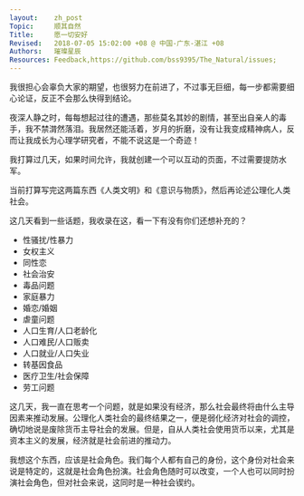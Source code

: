 ```yaml
---
layout:    zh_post
Topic:     顺其自然
Title:     愿一切安好
Revised:   2018-07-05 15:02:00 +08 @ 中国-广东-湛江 +08
Authors:   璀璨星辰
Resources: Feedback,https://github.com/bss9395/The_Natural/issues;
---
```


我很担心会辜负大家的期望，也很努力在前进了，不过事无巨细，每一步都需要细心论证，反正不会那么快得到结论。

夜深人静之时，每每想起过往的遭遇，那些莫名其妙的剧情，甚至出自亲人的毒手，我不禁潸然落泪。我居然还能活着，岁月的折磨，没有让我变成精神病人，反而让我成长为心理学研究者，不能不说这是一个奇迹！

我打算过几天，如果时间允许，我就创建一个可以互动的页面，不过需要提防水军。

当前打算写完这两篇东西《人类文明》和《意识与物质》，然后再论述公理化人类社会。

这几天看到一些话题，我收录在这，看一下有没有你们还想补充的？

+ 性骚扰/性暴力
+ 女权主义
+ 同性恋
+ 社会治安
+ 毒品问题
+ 家庭暴力
+ 婚恋/婚姻
+ 虐童问题
+ 人口生育/人口老龄化
+ 人口难民/人口贩卖
+ 人口就业/人口失业
+ 转基因食品
+ 医疗卫生/社会保障
+ 劳工问题

这几天，我一直在思考一个问题，就是如果没有经济，那么社会最终将由什么主导因素来推动发展。公理化人类社会的最终结果之一，便是弱化经济对社会的调控，确切地说是废除货币主导社会的发展。但是，自从人类社会使用货币以来，尤其是资本主义的发展，经济就是社会前进的推动力。

我想这个东西，应该是社会角色。我们每个人都有自己的身份，这个身份对社会来说是特定的，这就是社会角色扮演。社会角色随时可以改变，一个人也可以同时扮演社会角色，但对社会来说，这同时是一种社会锲约。